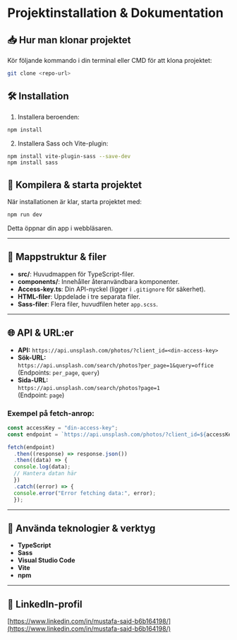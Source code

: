 # Projektinstallation & Dokumentation

## 📥 Hur man klonar projektet
Kör följande kommando i din terminal eller CMD för att klona projektet:
```bash
git clone <repo-url>
```

## 🛠️ Installation
1. Installera beroenden:
  ```bash
  npm install
  ```
2. Installera Sass och Vite-plugin:
  ```bash
  npm install vite-plugin-sass --save-dev
  npm install sass
  ```

## 🚀 Kompilera & starta projektet
När installationen är klar, starta projektet med:
```bash
npm run dev
```
Detta öppnar din app i webbläsaren.

---

## 📂 Mappstruktur & filer
- **src/**: Huvudmappen för TypeScript-filer.
- **components/**: Innehåller återanvändbara komponenter.
- **Access-key.ts**: Din API-nyckel (ligger i `.gitignore` för säkerhet).
- **HTML-filer**: Uppdelade i tre separata filer.
- **Sass-filer**: Flera filer, huvudfilen heter `app.scss`.

---

## 🌐 API & URL:er
- **API:** `https://api.unsplash.com/photos/?client_id=<din-access-key>`
- **Sök-URL:**  
  `https://api.unsplash.com/search/photos?per_page=1&query=office`  
  (Endpoints: `per_page`, `query`)
- **Sida-URL:**  
  `https://api.unsplash.com/search/photos?page=1`  
  (Endpoint: `page`)

### Exempel på fetch-anrop:
```typescript
const accessKey = "din-access-key";
const endpoint = `https://api.unsplash.com/photos/?client_id=${accessKey}`;

fetch(endpoint)
  .then((response) => response.json())
  .then((data) => {
  console.log(data);
  // Hantera datan här
  })
  .catch((error) => {
  console.error("Error fetching data:", error);
  });
```

---

## 🧰 Använda teknologier & verktyg
- **TypeScript**
- **Sass**
- **Visual Studio Code**
- **Vite**
- **npm**

---

## 🔗 LinkedIn-profil
[https://www.linkedin.com/in/mustafa-said-b6b164198/](https://www.linkedin.com/in/mustafa-said-b6b164198/)
